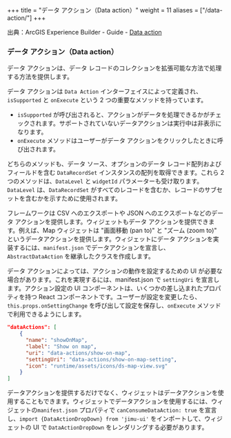 +++
title = "データ アクション（Data action）"
weight = 11
aliases = ["/data-action/"]
+++

出典：ArcGIS Experience Builder - Guide - [Data action](https://developers.arcgis.com/experience-builder/guide/core-concepts/data-action/)

### データ アクション（Data action）
データ アクションは、データ レコードのコレクションを拡張可能な方法で処理する方法を提供します。

データ アクションは `Data Action` インターフェイスによって定義され、`isSupported` と `onExecute` という 2 つの重要なメソッドを持っています。
- `isSupported` が呼び出されると、アクションがデータを処理できるかがチェックされます。サポートされていないデータアクションは実行中は非表示になります。
- `onExecute` メソッドはユーザーがデータ アクションをクリックしたときに呼び出されます。

どちらのメソッドも、データ ソース、オプションのデータ レコード配列およびフィールドを含む `DataRecordSet` インスタンスの配列を取得できます。これら 2 つのメソッドは、`DataLevel` と `widgetId` パラメーターも受け取ります。`DataLevel` は、`DataRecordSet` がすべてのレコードを含むか、レコードのサブセットを含むかを示すために使用されます。

フレームワークは CSV へのエクスポートや JSON へのエクスポートなどのデータ アクションを提供します。ウィジェットもデータ アクションを提供できます。例えば、Map ウィジェットは "画面移動 (pan to)" と "ズーム (zoom to)" というデータアクションを提供します。ウィジェットにデータ アクションを実装するには、`manifest.json` でデータアクションを宣言し、`AbstractDataAction` を継承したクラスを作成します。

データ アクションによっては、アクションの動作を設定するための UI が必要な場合があります。これを実現するには、manifest.json で `settingUri` を宣言します。アクション設定の UI コンポーネントは、いくつかの差し込まれたプロパティを持つ React コンポーネントです。ユーザーが設定を変更したら、`this.props.onSettingChange` を呼び出して設定を保存し、`onExecute` メソッドで利用できるようにします。

```json
"dataActions": [
    {
      "name": "showOnMap",
      "label": "Show on map",
      "uri": "data-actions/show-on-map",
      "settingUri": "data-actions/show-on-map-setting",
      "icon": "runtime/assets/icons/ds-map-view.svg"
    }
]
```

データアクションを提供するだけでなく、ウィジェットはデータアクションを使用することもできます。ウィジェットでデータアクションを使用するには、ウィジェットの`manifest.json` プロパティで `canConsumeDataAction: true` を宣言し、`import {DataActionDropDown} from 'jimu-ui'` をインポートして、ウィジェットの UI で `DataActionDropDown` をレンダリングする必要があります。
